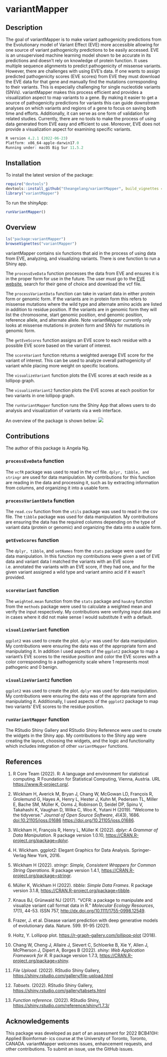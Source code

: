 
<!-- README.md is generated from README.Rmd. Please edit that file -->

# variantMapper

<!-- badges: start -->
<!-- badges: end -->

## Description

The goal of variantMapper is to make variant pathogenicity predictions
from the Evolutionary model of Variant Effect (EVE) more accessible
allowing for one source of variant pathogenicity predictions to be
easily accessed. EVE is an unsupervised machine learning model shown to
be accurate in its predictions and doesn’t rely on knowledge of protein
function. It uses multiple sequence alignments to predict pathogenicity
of missense variants. However, there are challenges with using EVE’s
data. If one wants to assign predicted pathogenicity scores (EVE scores)
from EVE they must download the EVE data for that gene and manually find
the mutations corresponding to their variants. This is especially
challenging for single nucleotide variants (SNVs). variantMapper makes
this process efficient and provides a visualization aspect to map
variants to a gene. By making it easier to get a source of pathogenicity
predictions for variants this can guide downstream analyses on which
variants and regions of a gene to focus on saving both time and efforts.
Additionally, it can serve as one form of validation for related
studies. Currently, there are no tools to make the process of using data
generated from EVE easy and efficient to use. Moreover, EVE does not
provide a visualization aspect for examining specific variants.

``` r
R version 4.2.1 (2022-06-23)
Platform: x86_64-apple-darwin17.0 
Running under: macOS Big Sur 11.5.2
```

## Installation

To install the latest version of the package:

``` r
require("devtools")
devtools::install_github("theangelang/variantMapper", build_vignettes = TRUE)
library("variantMapper")
```

To run the shinyApp:

``` r
runVariantMapper()
```

## Overview

``` r
ls("package:variantMapper")
browseVignettes("variantMapper")
```

variantMapper contains six functions that aid in the process of using
data from EVE, analyzing, and visualizing variants. There is one
function to run a Shiny app.

The `processEveData` function processes the data from EVE and ensures it
is in the proper form for use in the future. The user must go to the
[EVE website](https://evemodel.org/), search for their gene of choice
and download the vcf file.

The `processVariantData` function can take in variant data in either
protein form or genomic form. If the variants are in protein form this
refers to missense mutations where the wild type and alternate amino
acids are listed in addition to residue position. If the variants are in
genomic form they will list the chromosome, start genomic position, end
genomic position, reference allele, and alternate allele. Note
variantMapper currently only looks at missense mutations in protein form
and SNVs for mutations in genomic form.

The `getEveScores` function assigns an EVE score to each residue with a
possible EVE score based on the variant of interest.

The `scoreVariant` function returns a weighted average EVE score for the
variant of interest. This can be used to analyze overall pathogenicity
of variant while placing more weight on specific locations.

The `visualizeVariant` function plots the EVE scores at each reside as a
lollipop graph.

The `visualizeVariant2` function plots the EVE scores at each position
for two variants in one lollipop graph.

The `runVariantMapper` function runs the Shiny App that allows users to
do analysis and visualization of variants via a web interface.

An overview of the package is shown below:
![](./inst/extdata/variantMapper_overview.png)

## Contributions

The author of this package is Angela Ng.

### `processEveData` function

The `vcfR` package was used to read in the vcf file.
`dplyr, tibble, and stringr` are used for data manipulation. My
contributions for this function are reading in the data and processing
it, such as by extracting information from columns, and organizing it
into a usable form.

### `processVariantData` function

The `read.csv` function from the `utils` package was used to read in the
csv file. The `tibble` package was used for data manipulation. My
contributions are ensuring the data has the required columns depending
on the type of variant data (protein or genomic) and organizing the data
into a usable form.

### `getEveScores` function

The `dplyr, tibble`, and `setNames` from the `stats` package were used
for data manipulation. In this function my contributions were given a
set of EVE data and variant data I matched the variants with an EVE
score i.e. annotated the variants with an EVE score, if they had one,
and for the given variant assigned a wild type and variant amino acid if
it wasn’t provided.

### `scoreVariant` function

The `weighted.mean` function from the `stats` package and `hasArg`
function from the `methods` package were used to calculate a weighted
mean and verify the input respectively. My contributions were verifying
input data and in cases where it did not make sense I would substitute
it with a default.

### `visualizeVariant` function

`ggplot2` was used to create the plot. `dplyr` was used for data
manipulation. My contributions were ensuring the data was of the
appropriate form and manipulating it. In addition I used aspects of the
`ggplot2` package to map a variant’s EVE scores to the residue position
and color the EVE scores with a color corresponding to a pathogenicity
scale where 1 represents most pathogenic and 0 benign.

### `visualizeVariant2` function

`ggplot2` was used to create the plot. `dplyr` was used for data
manipulation. My contributions were ensuring the data was of the
appropriate form and manipulating it. Additionally, I used aspects of
the `ggplot2` package to map two variants’ EVE scores to the residue
position.

### `runVariantMapper` function

The RStudio Shiny Gallery and RStudio Shiny Reference were used to
create the widgets in the Shiny app. My contributions to the Shiny app
were creating the layout, choosing the widgets, and the logic and
functionality which includes integration of other `variantMapper`
functions.

## References

1.  R Core Team (2022). R: A language and environment for statistical
    computing. R Foundation for Statistical Computing, Vienna, Austria.
    URL <https://www.R-project.org/>.

2.  Wickham H, Averick M, Bryan J, Chang W, McGowan LD, François R,
    Grolemund G, Hayes A, Henry L, Hester J, Kuhn M, Pedersen TL, Miller
    E, Bache SM, Müller K, Ooms J, Robinson D, Seidel DP, Spinu V,
    Takahashi K, Vaughan D, Wilke C, Woo K, Yutani H (2019). “Welcome to
    the tidyverse.” *Journal of Open Source Software*, *4*(43), 1686.
    <doi:10.21105/joss.01686> <https://doi.org/10.21105/joss.01686>.

3.  Wickham H, François R, Henry L, Müller K (2022). *dplyr: A Grammar
    of Data Manipulation*. R package version 1.0.10,
    <https://CRAN.R-project.org/package=dplyr>.

4.  H. Wickham. ggplot2: Elegant Graphics for Data Analysis.
    Springer-Verlag New York, 2016.

5.  Wickham H (2022). *stringr: Simple, Consistent Wrappers for Common
    String Operations*. R package version 1.4.1,
    <https://CRAN.R-project.org/package=stringr>.

6.  Müller K, Wickham H (2022). *tibble: Simple Data Frames*. R package
    version 3.1.8, <https://CRAN.R-project.org/package=tibble>.

7.  Knaus BJ, Grünwald NJ (2017). “VCFR: a package to manipulate and
    visualize variant call format data in R.” *Molecular Ecology
    Resources*, *17*(1), 44-53. ISSN 757,
    <http://dx.doi.org/10.1111/1755-0998.12549>.

8.  Frazer, J. et al. Disease variant prediction with deep generative
    models of evolutionary data. Nature. 599. 91-95 (2021).

9.  Holtz, Y. Lollipop plot. <https://r-graph-gallery.com/lollipop-plot>
    (2018).

10. Chang W, Cheng J, Allaire J, Sievert C, Schloerke B, Xie Y, Allen J,
    McPherson J, Dipert A, Borges B (2022). *shiny: Web Application
    Framework for R*. R package version 1.7.3,
    <https://CRAN.R-project.org/package=shiny>.

11. *File Upload*. (2022). RStudio Shiny Gallery,
    <https://shiny.rstudio.com/gallery/file-upload.html>

12. *Tabsets*. (2022). RStudio Shiny Gallery,
    <https://shiny.rstudio.com/gallery/tabsets.html>

13. *Function reference*. (2022). RStudio Shiny,
    <https://shiny.rstudio.com/reference/shiny/1.7.3/>

## Acknowledgements

This package was developed as part of an assessment for 2022 BCB410H:
Applied Bioinformat- ics course at the University of Toronto, Toronto,
CANADA. variantMapper welcomes issues, enhancement requests, and other
contributions. To submit an issue, use the GitHub issues.
